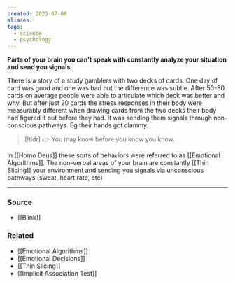 ```yaml
---
created: 2023-07-08
aliases: 
tags:
  - science
  - psychology
---
```

**Parts of your brain you can't speak with constantly analyze your situation and send you signals.**

There is a story of a study gamblers with two decks of cards. One day of card was good and one was bad but the difference was subtle. After 50-80 cards on average people were able to articulate which deck was better and why. But after just 20 cards the stress responses in their body were measurably different when drawing cards from the two decks their body had figured it out before they had. It was sending them signals through non-conscious pathways. Eg their hands got clammy.

> [!tldr] 👉 You may know before you know you know.

In [[Homo Deus]] these sorts of behaviors were referred to as [[Emotional Algorithms]]. The non-verbal areas of your brain are constantly [[Thin Slicing]] your environment and sending you signals via unconscious pathways (sweat, heart rate, etc)

---

### Source
- [[Blink]]

### Related
- [[Emotional Algorithms]] 
- [[Emotional Decisions]] 
- [[Thin Slicing]] 
- [[Implicit Association Test]]
